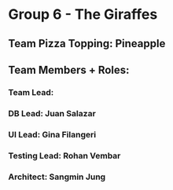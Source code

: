 # Group 6 - The Giraffes
## Team Pizza Topping: Pineapple
## Team Members + Roles:
### Team Lead:
### DB Lead: Juan Salazar
### UI Lead: Gina Filangeri
### Testing Lead: Rohan Vembar
### Architect: Sangmin Jung
